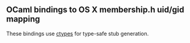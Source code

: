 ## OCaml bindings to OS X membership.h uid/gid mapping

These bindings use [ctypes](https://github.com/ocamllabs/ocaml-ctypes)
for type-safe stub generation.
